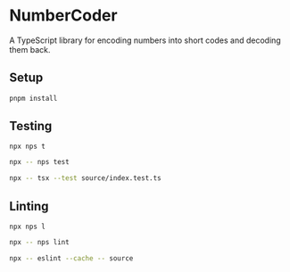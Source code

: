 
# NumberCoder

A TypeScript library for encoding numbers into short codes and decoding them back.

## Setup

```sh
pnpm install
```

## Testing

```npx nps t```

```sh
npx -- nps test
```

```sh
npx -- tsx --test source/index.test.ts
```

## Linting

```npx nps l```

```sh
npx -- nps lint
```

```sh
npx -- eslint --cache -- source
```

